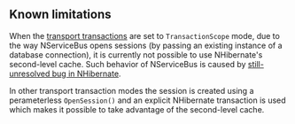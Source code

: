 ## Known limitations

When the [transport transactions](/nservicebus/transports/transactions) are set to `TransactionScope` mode, due to the way NServiceBus opens sessions (by passing an existing instance of a database connection), it is currently not possible to use NHibernate's second-level cache. Such behavior of NServiceBus is caused by [still-unresolved bug in NHibernate](https://nhibernate.jira.com/browse/NH-3023).

In other transport transaction modes the session is created using a perameterless `OpenSession()` and an explicit NHibernate transaction is used which makes it possible to take advantage of the second-level cache.